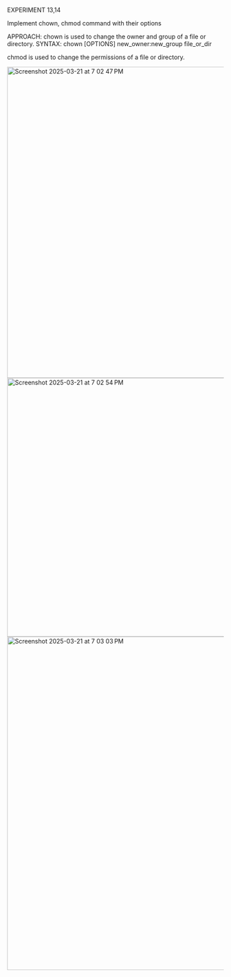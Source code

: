 EXPERIMENT 13,14

Implement chown, chmod command with their options

APPROACH: chown is used to change the owner and group of a file or directory. SYNTAX: chown [OPTIONS] new_owner:new_group file_or_dir

chmod is used to change the permissions of a file or directory.


<img width="724" alt="Screenshot 2025-03-21 at 7 02 47 PM" src="https://github.com/user-attachments/assets/20c6ea86-4720-4c14-8e84-a883eb3eae99" />

<img width="602" alt="Screenshot 2025-03-21 at 7 02 54 PM" src="https://github.com/user-attachments/assets/7ae668c9-db16-4a1d-97c3-5d7ef8aec9d5" />

<img width="776" alt="Screenshot 2025-03-21 at 7 03 03 PM" src="https://github.com/user-attachments/assets/ed3a2608-9e18-4ae4-aac5-bac8daea78dd" />
